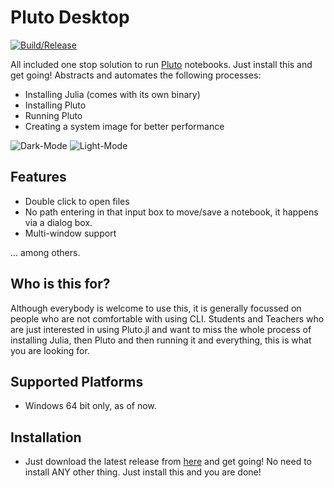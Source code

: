 # Pluto Desktop
[![Build/Release](https://github.com/JuliaPluto/PlutoDesktop/actions/workflows/build.yml/badge.svg?branch=main)](https://github.com/JuliaPluto/PlutoDesktop/actions/workflows/build.yml)

All included one stop solution to run [Pluto](https://github.com/fonsp/Pluto.jl) notebooks. Just install this and get going!
Abstracts and automates the following processes:

- Installing Julia (comes with its own binary)
- Installing Pluto
- Running Pluto
- Creating a system image for better performance

![Dark-Mode](https://user-images.githubusercontent.com/51574716/188322175-1e04ec0e-b18c-4745-a2e8-4c3abaecbc79.png#gh-dark-mode-only)
![Light-Mode]([https://user-images.githubusercontent.com/51574716/188322175-1e04ec0e-b18c-4745-a2e8-4c3abaecbc79.png#gh-light-mode-only](https://github.com/fonsp/Pluto.jl/assets/22894011/0cbeb05b-2f00-498d-af95-b8b11e4fda0c))

## Features

- Double click to open files
- No path entering in that input box to move/save a notebook, it happens via a dialog box.
- Multi-window support

... among others.

## Who is this for?

Although everybody is welcome to use this, it is generally focussed on people who are not comfortable
with using CLI. Students and Teachers who are just interested in using Pluto.jl and want to miss the
whole process of installing Julia, then Pluto and then running it and everything, this is what you
are looking for.

## Supported Platforms

- Windows 64 bit only, as of now.

## Installation

- Just download the latest release from [here](https://github.com/JuliaPluto/PlutoDesktop/releases) and get going!
  No need to install ANY other thing. Just install this and you are done!
